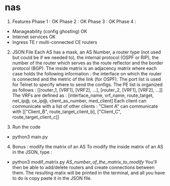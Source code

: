 # nas
1) Features
Phase 1 : OK
Phase 2 : OK
Phase 3 : OK
Phase 4 : 
- Manageability (config ghosting) OK
- Internet services OK
- Ingress TE r multi-connected CE routers

2) JSON File
Each AS has a mask, an AS Number, a router type (not used but could be if we needed to), the internal protocol (OSPF or RIP), the number of the router which serves as the route reflector and the border protocol (BGP). 
The inside matrix is an adjacency matrix where each case holds the following information : the interface on which the router is connected and the metric of the link (for OSPF).
The port list is used for Telnet to specify where to send the configs.
The PE list is organized as follows : [[router_1, [VRF1], [VRF2], ...], [router_2, [VRF1], [VRF2], ...]]
The VRFs are defined as : [interface_name, vrf_name, route_target, net_ip@, ce_ip@, client_as_number, med_client]
Each client can communicate with a list of other clients : "Client A" can communicate with [["Client_B", route_target_client_b], ["Client_C", route_target_client_c]]

3) Run the code
* python3 main.py

4) Bonus : modify the matrix of an AS
To modify the inside matrix of an AS in the JSON, type :
* python3 modif_matrix.py _AS_number_of_the_matrix_to_modify_
You'll then be able to add/delete routers and create connections between them. The resulting matix will be printed in the terminal, and all you have to do is copy paste it in the JSON file. 
